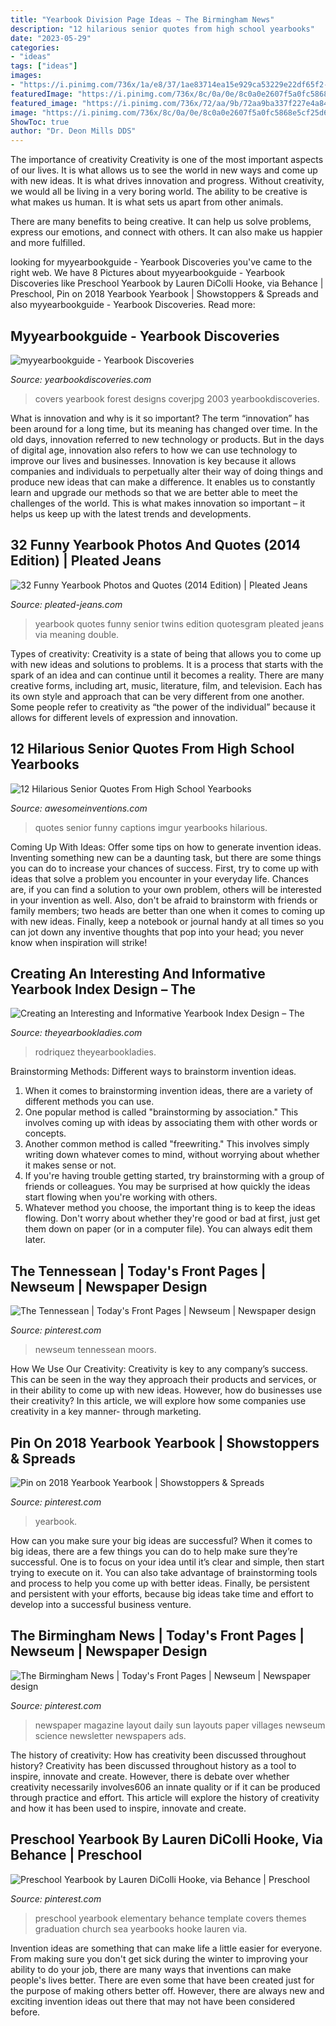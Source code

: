 ```yaml
---
title: "Yearbook Division Page Ideas ~ The Birmingham News"
description: "12 hilarious senior quotes from high school yearbooks"
date: "2023-05-29"
categories:
- "ideas"
tags: ["ideas"]
images:
- "https://i.pinimg.com/736x/1a/e8/37/1ae83714ea15e929ca53229e22df65f2--newspaper-nashville.jpg"
featuredImage: "https://i.pinimg.com/736x/8c/0a/0e/8c0a0e2607f5a0fc5868e5cf25d6e02f--preschool-graduation-yearbooks.jpg"
featured_image: "https://i.pinimg.com/736x/72/aa/9b/72aa9ba337f227e4a84913de431ee50f--science-magazine-layout-magazine-layouts.jpg"
image: "https://i.pinimg.com/736x/8c/0a/0e/8c0a0e2607f5a0fc5868e5cf25d6e02f--preschool-graduation-yearbooks.jpg"
ShowToc: true
author: "Dr. Deon Mills DDS"
---
```



The importance of creativity
Creativity is one of the most important aspects of our lives. It is what allows us to see the world in new ways and come up with new ideas. It is what drives innovation and progress.
Without creativity, we would all be living in a very boring world. The ability to be creative is what makes us human. It is what sets us apart from other animals.

There are many benefits to being creative. It can help us solve problems, express our emotions, and connect with others. It can also make us happier and more fulfilled.

	

		
looking for myyearbookguide - Yearbook Discoveries you've came to the right web. We have 8 Pictures about myyearbookguide - Yearbook Discoveries like Preschool Yearbook by Lauren DiColli Hooke, via Behance | Preschool, Pin on 2018 Yearbook Yearbook | Showstoppers &amp; Spreads and also myyearbookguide - Yearbook Discoveries. Read more:
		
    
## Myyearbookguide - Yearbook Discoveries

<img loading=lazy src="https://yearbookdiscoveries.com/wp-content/uploads/2019/05/2003-FOREST-COVERjpg-2020-495x400.jpg" onerror="this.onerror=null;this.src='https://tse2.mm.bing.net/th?id=OIP.Xk8fHna0no2XB-aUIwpz_gHaF_&amp;pid=15.1';" alt="myyearbookguide - Yearbook Discoveries">

_Source: yearbookdiscoveries.com_

>covers yearbook forest designs coverjpg 2003 yearbookdiscoveries. 

	

What is innovation and why is it so important?
The term “innovation” has been around for a long time, but its meaning has changed over time. In the old days, innovation referred to new technology or products. But in the days of digital age, innovation also refers to how we can use technology to improve our lives and businesses.
Innovation is key because it allows companies and individuals to perpetually alter their way of doing things and produce new ideas that can make a difference. It enables us to constantly learn and upgrade our methods so that we are better able to meet the challenges of the world. This is what makes innovation so important – it helps us keep up with the latest trends and developments.

    
## 32 Funny Yearbook Photos And Quotes (2014 Edition) | Pleated Jeans

<img loading=lazy src="http://www.pleated-jeans.com/wp-content/uploads/2014/06/tumblr_n5pa1ccPZg1s5fjnfo4_1280-1.jpg" onerror="this.onerror=null;this.src='https://tse2.mm.bing.net/th?id=OIP.dsznw3C4NJ315WL_WZJpNwHaJ4&amp;pid=15.1';" alt="32 Funny Yearbook Photos and Quotes (2014 Edition) | Pleated Jeans">

_Source: pleated-jeans.com_

>yearbook quotes funny senior twins edition quotesgram pleated jeans via meaning double. 

	

Types of creativity:
Creativity is a state of being that allows you to come up with new ideas and solutions to problems. It is a process that starts with the spark of an idea and can continue until it becomes a reality. There are many creative forms, including art, music, literature, film, and television. Each has its own style and approach that can be very different from one another. Some people refer to creativity as “the power of the individual” because it allows for different levels of expression and innovation.

    
## 12 Hilarious Senior Quotes From High School Yearbooks

<img loading=lazy src="https://www.awesomeinventions.com/wp-content/uploads/2016/05/year-book-captions-mean.jpg" onerror="this.onerror=null;this.src='https://tse3.mm.bing.net/th?id=OIP.gIiBbYJa12xLSRCJUswyVAHaJ3&amp;pid=15.1';" alt="12 Hilarious Senior Quotes From High School Yearbooks">

_Source: awesomeinventions.com_

>quotes senior funny captions imgur yearbooks hilarious. 

	

Coming Up With Ideas: Offer some tips on how to generate invention ideas.
Inventing something new can be a daunting task, but there are some things you can do to increase your chances of success. First, try to come up with ideas that solve a problem you encounter in your everyday life. Chances are, if you can find a solution to your own problem, others will be interested in your invention as well. Also, don't be afraid to brainstorm with friends or family members; two heads are better than one when it comes to coming up with new ideas. Finally, keep a notebook or journal handy at all times so you can jot down any inventive thoughts that pop into your head; you never know when inspiration will strike!

    
## Creating An Interesting And Informative Yearbook Index Design – The

<img loading=lazy src="http://theyearbookladies.com/wp-content/uploads/2011/03/Rodriquez-High.jpg" onerror="this.onerror=null;this.src='https://tse4.mm.bing.net/th?id=OIP.w7wK5c0ryX0DPvKDy0MWQAHaE-&amp;pid=15.1';" alt="Creating an Interesting and Informative Yearbook Index Design – The">

_Source: theyearbookladies.com_

>rodriquez theyearbookladies. 

	

Brainstorming Methods: Different ways to brainstorm invention ideas.
1. When it comes to brainstorming invention ideas, there are a variety of different methods you can use.
2. One popular method is called "brainstorming by association." This involves coming up with ideas by associating them with other words or concepts.
3. Another common method is called "freewriting." This involves simply writing down whatever comes to mind, without worrying about whether it makes sense or not.
4. If you're having trouble getting started, try brainstorming with a group of friends or colleagues. You may be surprised at how quickly the ideas start flowing when you're working with others.
5. Whatever method you choose, the important thing is to keep the ideas flowing. Don't worry about whether they're good or bad at first, just get them down on paper (or in a computer file). You can always edit them later.

    
## The Tennessean | Today&#039;s Front Pages | Newseum | Newspaper Design

<img loading=lazy src="https://i.pinimg.com/736x/1a/e8/37/1ae83714ea15e929ca53229e22df65f2--newspaper-nashville.jpg" onerror="this.onerror=null;this.src='https://tse3.mm.bing.net/th?id=OIP.Cyz1DQOa13BP7572YVN93wHaO0&amp;pid=15.1';" alt="The Tennessean | Today&#039;s Front Pages | Newseum | Newspaper design">

_Source: pinterest.com_

>newseum tennessean moors. 

	

How We Use Our Creativity:
Creativity is key to any company’s success. This can be seen in the way they approach their products and services, or in their ability to come up with new ideas. However, how do businesses use their creativity? In this article, we will explore how some companies use creativity in a key manner- through marketing.

    
## Pin On 2018 Yearbook Yearbook | Showstoppers &amp; Spreads

<img loading=lazy src="https://i.pinimg.com/736x/2d/10/06/2d1006275fd50b22e9ad9a972a210bde.jpg" onerror="this.onerror=null;this.src='https://tse2.mm.bing.net/th?id=OIP.h2cP7KHUTyQPQXwA-YDH-QHaE8&amp;pid=15.1';" alt="Pin on 2018 Yearbook Yearbook | Showstoppers &amp; Spreads">

_Source: pinterest.com_

>yearbook. 

	

How can you make sure your big ideas are successful?
When it comes to big ideas, there are a few things you can do to help make sure they’re successful. One is to focus on your idea until it’s clear and simple, then start trying to execute on it. You can also take advantage of brainstorming tools and process to help you come up with better ideas. Finally, be persistent and persistent with your efforts, because big ideas take time and effort to develop into a successful business venture.

    
## The Birmingham News | Today&#039;s Front Pages | Newseum | Newspaper Design

<img loading=lazy src="https://i.pinimg.com/736x/72/aa/9b/72aa9ba337f227e4a84913de431ee50f--science-magazine-layout-magazine-layouts.jpg" onerror="this.onerror=null;this.src='https://tse2.mm.bing.net/th?id=OIP.jiV7ofZ9cDcwrFmxjqu6cwHaNe&amp;pid=15.1';" alt="The Birmingham News | Today&#039;s Front Pages | Newseum | Newspaper design">

_Source: pinterest.com_

>newspaper magazine layout daily sun layouts paper villages newseum science newsletter newspapers ads. 

	

The history of creativity: How has creativity been discussed throughout history?
Creativity has been discussed throughout history as a tool to inspire, innovate and create. However, there is debate over whether creativity necessarily involves606
an innate quality or if it can be produced through practice and effort. This article will explore the history of creativity and how it has been used to inspire, innovate and create.

    
## Preschool Yearbook By Lauren DiColli Hooke, Via Behance | Preschool

<img loading=lazy src="https://i.pinimg.com/736x/8c/0a/0e/8c0a0e2607f5a0fc5868e5cf25d6e02f--preschool-graduation-yearbooks.jpg" onerror="this.onerror=null;this.src='https://tse2.mm.bing.net/th?id=OIP.GANHTteFrqqY6ZIKTlk5fAHaMQ&amp;pid=15.1';" alt="Preschool Yearbook by Lauren DiColli Hooke, via Behance | Preschool">

_Source: pinterest.com_

>preschool yearbook elementary behance template covers themes graduation church sea yearbooks hooke lauren via. 

	

Invention ideas are something that can make life a little easier for everyone. From making sure you don't get sick during the winter to improving your ability to do your job, there are many ways that inventions can make people's lives better. There are even some that have been created just for the purpose of making others better off. However, there are always new and exciting invention ideas out there that may not have been considered before.

